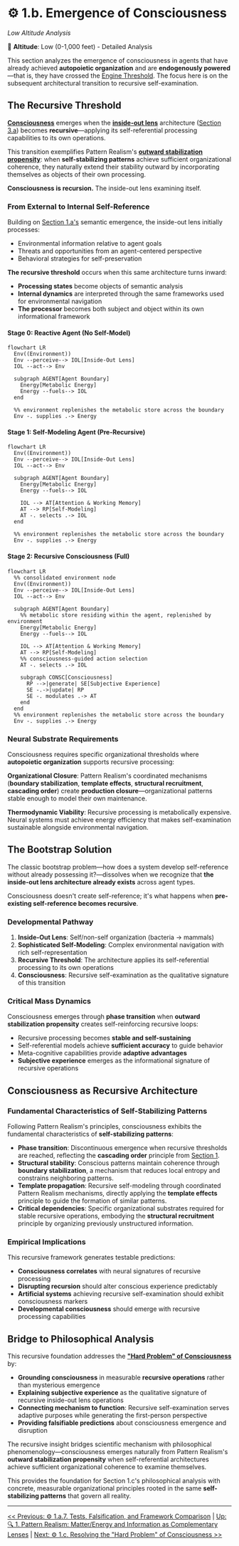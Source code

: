 # ⚙️ 1.b. Emergence of Consciousness
<!-- markdownlint-disable MD036 -->
*Low Altitude Analysis*
<!-- markdownlint-enable MD036 -->

📍 **Altitude**: Low (0-1,000 feet) - Detailed Analysis

This section analyzes the emergence of consciousness in agents that have already achieved **autopoietic organization** and are **endogenously powered**—that is, they have crossed the [Engine Threshold](../04-information-systems/4d-host-information-interactions.md#the-engine-threshold-from-organizational-agency-to-agent-mediated-agency). The focus here is on the subsequent architectural transition to recursive self-examination.

## The Recursive Threshold

[**Consciousness**](../glossary/C.md#consciousness) emerges when the [**inside-out lens**](../glossary/I.md#inside-out-lens) architecture ([Section 3.a](../03-agents-as-information-processors/3a-inside-out-lens-self-preservation.md)) becomes **recursive**—applying its self-referential processing capabilities to its own operations.

This transition exemplifies Pattern Realism's [**outward stabilization propensity**](1-pattern-realism.md#pattern-stability-and-outward-stabilization): when **self-stabilizing patterns** achieve sufficient organizational coherence, they naturally extend their stability outward by incorporating themselves as objects of their own processing.

**Consciousness is recursion.** The inside-out lens examining itself.

### From External to Internal Self-Reference

Building on [Section 1.a's](1a-pathway-emergence/1a-pathway-emergence.md) semantic emergence, the inside-out lens initially processes:

- Environmental information relative to agent goals
- Threats and opportunities from an agent-centered perspective  
- Behavioral strategies for self-preservation

**The recursive threshold** occurs when this same architecture turns inward:

- **Processing states** become objects of semantic analysis
- **Internal dynamics** are interpreted through the same frameworks used for environmental navigation
- **The processor** becomes both subject and object within its own informational framework

#### Stage 0: Reactive Agent (No Self-Model)

```mermaid
flowchart LR
  Env((Environment))
  Env --perceive--> IOL[Inside-Out Lens]
  IOL --act--> Env

  subgraph AGENT[Agent Boundary]
    Energy[Metabolic Energy]
    Energy --fuels--> IOL
  end

  %% environment replenishes the metabolic store across the boundary
  Env -. supplies .-> Energy
```

#### Stage 1: Self-Modeling Agent (Pre-Recursive)

```mermaid
flowchart LR
  Env((Environment))
  Env --perceive--> IOL[Inside-Out Lens]
  IOL --act--> Env

  subgraph AGENT[Agent Boundary]
    Energy[Metabolic Energy]
    Energy --fuels--> IOL

    IOL --> AT[Attention & Working Memory]
    AT --> RP[Self-Modeling]
    AT -. selects .-> IOL
  end

  %% environment replenishes the metabolic store across the boundary
  Env -. supplies .-> Energy
```

#### Stage 2: Recursive Consciousness (Full)

```mermaid
flowchart LR
  %% consolidated environment node
  Env((Environment))
  Env --perceive--> IOL[Inside-Out Lens]
  IOL --act--> Env

  subgraph AGENT[Agent Boundary]
    %% metabolic store residing within the agent, replenished by environment
    Energy[Metabolic Energy]
    Energy --fuels--> IOL

    IOL --> AT[Attention & Working Memory]
    AT --> RP[Self-Modeling]
    %% consciousness-guided action selection
    AT -. selects .-> IOL

    subgraph CONSC[Consciousness]
      RP -->|generate| SE[Subjective Experience]
      SE -.->|update| RP
      SE -. modulates .-> AT
    end
  end
  %% environment replenishes the metabolic store across the boundary
  Env -. supplies .-> Energy
```

### Neural Substrate Requirements

Consciousness requires specific organizational thresholds where **autopoietic organization** supports recursive processing:

**Organizational Closure**: Pattern Realism's coordinated mechanisms (**boundary stabilization**, **template effects**, **structural recruitment**, **cascading order**) create **production closure**—organizational patterns stable enough to model their own maintenance.

**Thermodynamic Viability**: Recursive processing is metabolically expensive. Neural systems must achieve energy efficiency that makes self-examination sustainable alongside environmental navigation.

## The Bootstrap Solution

The classic bootstrap problem—how does a system develop self-reference without already possessing it?—dissolves when we recognize that **the inside-out lens architecture already exists** across agent types.

Consciousness doesn't create self-reference; it's what happens when **pre-existing self-reference becomes recursive**.

### Developmental Pathway

1. **Inside-Out Lens**: Self/non-self organization (bacteria → mammals)
2. **Sophisticated Self-Modeling**: Complex environmental navigation with rich self-representation  
3. **Recursive Threshold**: The architecture applies its self-referential processing to its own operations
4. **Consciousness**: Recursive self-examination as the qualitative signature of this transition

### Critical Mass Dynamics

Consciousness emerges through **phase transition** when **outward stabilization propensity** creates self-reinforcing recursive loops:

- Recursive processing becomes **stable and self-sustaining**
- Self-referential models achieve **sufficient accuracy** to guide behavior
- Meta-cognitive capabilities provide **adaptive advantages**
- **Subjective experience** emerges as the informational signature of recursive operations

## Consciousness as Recursive Architecture

### Fundamental Characteristics of Self-Stabilizing Patterns

Following Pattern Realism's principles, consciousness exhibits the fundamental characteristics of **self-stabilizing patterns**:

- **Phase transition**: Discontinuous emergence when recursive thresholds are reached, reflecting the **cascading order** principle from [Section 1](1-pattern-realism.md#pattern-stability-and-outward-stabilization).
- **Structural stability**: Conscious patterns maintain coherence through **boundary stabilization**, a mechanism that reduces local entropy and constrains neighboring patterns.
- **Template propagation**: Recursive self-modeling through coordinated Pattern Realism mechanisms, directly applying the **template effects** principle to guide the formation of similar patterns.
- **Critical dependencies**: Specific organizational substrates required for stable recursive operations, embodying the **structural recruitment** principle by organizing previously unstructured information.

### Empirical Implications

This recursive framework generates testable predictions:

- **Consciousness correlates** with neural signatures of recursive processing
- **Disrupting recursion** should alter conscious experience predictably
- **Artificial systems** achieving recursive self-examination should exhibit consciousness markers
- **Developmental consciousness** should emerge with recursive processing capabilities

## Bridge to Philosophical Analysis

This recursive foundation addresses the [**"Hard Problem" of Consciousness**](1c-hard-problem-of-consciousness.md) by:

- **Grounding consciousness** in measurable **recursive operations** rather than mysterious emergence
- **Explaining subjective experience** as the qualitative signature of recursive inside-out lens operations
- **Connecting mechanism to function**: Recursive self-examination serves adaptive purposes while generating the first-person perspective
- **Providing falsifiable predictions** about consciousness emergence and disruption

The recursive insight bridges scientific mechanism with philosophical phenomenology—consciousness emerges naturally from Pattern Realism's **outward stabilization propensity** when self-referential architectures achieve sufficient organizational coherence to examine themselves.

This provides the foundation for Section 1.c's philosophical analysis with concrete, measurable organizational principles rooted in the same **self-stabilizing patterns** that govern all reality.

---
[<< Previous: ⚙️ 1.a.7. Tests, Falsification, and Framework Comparison](1a-pathway-emergence/1a7-tests-comparisons.md) | [Up: 🔍 1. Pattern Realism: Matter/Energy and Information as Complementary Lenses](1-pattern-realism.md) | [Next: ⚙️ 1.c. Resolving the "Hard Problem" of Consciousness >>](1c-hard-problem-of-consciousness.md)
